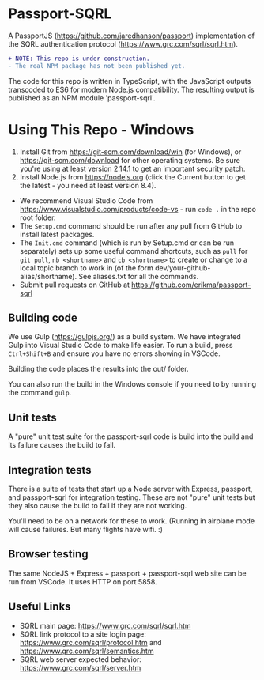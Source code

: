 # Passport-SQRL
A PassportJS (https://github.com/jaredhanson/passport) implementation of the SQRL authentication protocol (https://www.grc.com/sqrl/sqrl.htm).

```diff
+ NOTE: This repo is under construction.
- The real NPM package has not been published yet.
```

The code for this repo is written in TypeScript, with the JavaScript outputs transcoded to ES6 for modern Node.js compatibility. The resulting output is published as an NPM module 'passport-sqrl'.

# Using This Repo - Windows

1. Install Git from https://git-scm.com/download/win (for Windows), or https://git-scm.com/download for other operating systems. Be sure you're using at least version 2.14.1 to get an important security patch.
1. Install Node.js from https://nodejs.org (click the Current button to get the latest - you need at least version 8.4).

* We recommend Visual Studio Code from https://www.visualstudio.com/products/code-vs - run `code .` in the repo root folder.
* The `Setup.cmd` command should be run after any pull from GitHub to install latest packages.
* The `Init.cmd` command (which is run by Setup.cmd or can be run separately) sets up some useful command shortcuts, such as `pull` for `git pull`, `nb <shortname>` and `cb <shortname>` to create or change to a local topic branch to work in (of the form dev/your-github-alias/shortname). See aliases.txt for all the commands.
* Submit pull requests on GitHub at https://github.com/erikma/passport-sqrl

## Building code
We use Gulp (https://gulpjs.org/) as a build system. We have integrated Gulp into Visual Studio Code to make life easier. To run a build, press `Ctrl+Shift+B` and ensure you have no errors showing in VSCode.

Building the code places the results into the out/ folder.

You can also run the build in the Windows console if you need to by running the command `gulp`.

## Unit tests
A "pure" unit test suite for the passport-sqrl code is build into the build and its failure causes the build to fail.

## Integration tests
There is a suite of tests that start up a Node server with Express, passport, and passport-sqrl for integration testing. These are not "pure" unit tests but they also cause the build to fail if they are not working.

You'll need to be on a network for these to work. (Running in airplane mode will cause failures. But many flights have wifi. :)

## Browser testing
The same NodeJS + Express + passport + passport-sqrl web site can be run from VSCode. It uses HTTP on port 5858.

## Useful Links

* SQRL main page: https://www.grc.com/sqrl/sqrl.htm
* SQRL link protocol to a site login page: https://www.grc.com/sqrl/protocol.htm and https://www.grc.com/sqrl/semantics.htm
* SQRL web server expected behavior: https://www.grc.com/sqrl/server.htm
